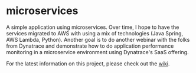 # microservices

A simple application using microservices. Over time, I hope to have the services migrated to AWS with using a mix of technologies (Java Spring, AWS Lambda, Python). Another goal is to do another webinar with the folks from Dynatrace and demonstrate how to do application performance monitoring in a microservice environment using Dynatrace's SaaS offering.

For the latest information on this project, please check out the [wiki](https://github.com/jsicree/microservices/wiki).
